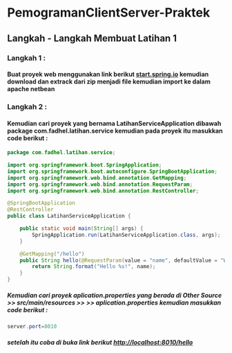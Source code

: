 # PemogramanClientServer-Praktek
## Langkah - Langkah Membuat Latihan 1
### Langkah 1 : 
####  Buat proyek web menggunakan link berikut [start.spring.io](https://start.spring.io/) kemudian download dan extrack dari zip menjadi file kemudian import ke dalam apache netbean
### Langkah 2 :
#### Kemudian cari proyek yang bernama LatihanServiceApplication dibawah package com.fadhel.latihan.service kemudian pada proyek itu masukkan code berikut :
```java
package com.fadhel.latihan.service;

import org.springframework.boot.SpringApplication;
import org.springframework.boot.autoconfigure.SpringBootApplication;
import org.springframework.web.bind.annotation.GetMapping;
import org.springframework.web.bind.annotation.RequestParam;
import org.springframework.web.bind.annotation.RestController;

@SpringBootApplication
@RestController
public class LatihanServiceApplication {

    public static void main(String[] args) {
        SpringApplication.run(LatihanServiceApplication.class, args);
    }

    @GetMapping("/hello")
    public String hello(@RequestParam(value = "name", defaultValue = "World") String name) {
        return String.format("Hello %s!", name);
    }
}
```
##### Kemudian cari proyek aplication.properties yang berada di Other Source >> src/main/resources >> <default package> >> aplication.properties kemudian masukkan code berikut :
```java
server.port=8010
```
##### setelah itu coba di buka link berikut [http://localhost:8010/hello](http://localhost:8010/hello)
